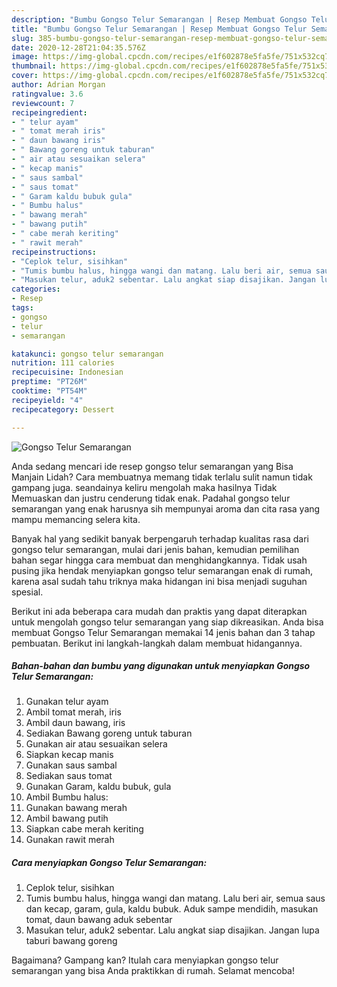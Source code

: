 ```yaml
---
description: "Bumbu Gongso Telur Semarangan | Resep Membuat Gongso Telur Semarangan Yang Sedap"
title: "Bumbu Gongso Telur Semarangan | Resep Membuat Gongso Telur Semarangan Yang Sedap"
slug: 385-bumbu-gongso-telur-semarangan-resep-membuat-gongso-telur-semarangan-yang-sedap
date: 2020-12-28T21:04:35.576Z
image: https://img-global.cpcdn.com/recipes/e1f602878e5fa5fe/751x532cq70/gongso-telur-semarangan-foto-resep-utama.jpg
thumbnail: https://img-global.cpcdn.com/recipes/e1f602878e5fa5fe/751x532cq70/gongso-telur-semarangan-foto-resep-utama.jpg
cover: https://img-global.cpcdn.com/recipes/e1f602878e5fa5fe/751x532cq70/gongso-telur-semarangan-foto-resep-utama.jpg
author: Adrian Morgan
ratingvalue: 3.6
reviewcount: 7
recipeingredient:
- " telur ayam"
- " tomat merah iris"
- " daun bawang iris"
- " Bawang goreng untuk taburan"
- " air atau sesuaikan selera"
- " kecap manis"
- " saus sambal"
- " saus tomat"
- " Garam kaldu bubuk gula"
- " Bumbu halus"
- " bawang merah"
- " bawang putih"
- " cabe merah keriting"
- " rawit merah"
recipeinstructions:
- "Ceplok telur, sisihkan"
- "Tumis bumbu halus, hingga wangi dan matang. Lalu beri air, semua saus dan kecap, garam, gula, kaldu bubuk. Aduk sampe mendidih, masukan tomat, daun bawang aduk sebentar"
- "Masukan telur, aduk2 sebentar. Lalu angkat siap disajikan. Jangan lupa taburi bawang goreng"
categories:
- Resep
tags:
- gongso
- telur
- semarangan

katakunci: gongso telur semarangan 
nutrition: 111 calories
recipecuisine: Indonesian
preptime: "PT26M"
cooktime: "PT54M"
recipeyield: "4"
recipecategory: Dessert

---
```



![Gongso Telur Semarangan](https://img-global.cpcdn.com/recipes/e1f602878e5fa5fe/751x532cq70/gongso-telur-semarangan-foto-resep-utama.jpg)

Anda sedang mencari ide resep gongso telur semarangan yang Bisa Manjain Lidah? Cara membuatnya memang tidak terlalu sulit namun tidak gampang juga. seandainya keliru mengolah maka hasilnya Tidak Memuaskan dan justru cenderung tidak enak. Padahal gongso telur semarangan yang enak harusnya sih mempunyai aroma dan cita rasa yang mampu memancing selera kita.



Banyak hal yang sedikit banyak berpengaruh terhadap kualitas rasa dari gongso telur semarangan, mulai dari jenis bahan, kemudian pemilihan bahan segar hingga cara membuat dan menghidangkannya. Tidak usah pusing jika hendak menyiapkan gongso telur semarangan enak di rumah, karena asal sudah tahu triknya maka hidangan ini bisa menjadi suguhan spesial.


Berikut ini ada beberapa cara mudah dan praktis yang dapat diterapkan untuk mengolah gongso telur semarangan yang siap dikreasikan. Anda bisa membuat Gongso Telur Semarangan memakai 14 jenis bahan dan 3 tahap pembuatan. Berikut ini langkah-langkah dalam membuat hidangannya.

<!--inarticleads1-->

##### Bahan-bahan dan bumbu yang digunakan untuk menyiapkan Gongso Telur Semarangan:

1. Gunakan  telur ayam
1. Ambil  tomat merah, iris
1. Ambil  daun bawang, iris
1. Sediakan  Bawang goreng untuk taburan
1. Gunakan  air atau sesuaikan selera
1. Siapkan  kecap manis
1. Gunakan  saus sambal
1. Sediakan  saus tomat
1. Gunakan  Garam, kaldu bubuk, gula
1. Ambil  Bumbu halus:
1. Gunakan  bawang merah
1. Ambil  bawang putih
1. Siapkan  cabe merah keriting
1. Gunakan  rawit merah




<!--inarticleads2-->

##### Cara menyiapkan Gongso Telur Semarangan:

1. Ceplok telur, sisihkan
1. Tumis bumbu halus, hingga wangi dan matang. Lalu beri air, semua saus dan kecap, garam, gula, kaldu bubuk. Aduk sampe mendidih, masukan tomat, daun bawang aduk sebentar
1. Masukan telur, aduk2 sebentar. Lalu angkat siap disajikan. Jangan lupa taburi bawang goreng




Bagaimana? Gampang kan? Itulah cara menyiapkan gongso telur semarangan yang bisa Anda praktikkan di rumah. Selamat mencoba!
